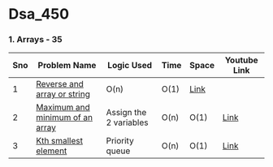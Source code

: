# Dsa_450

### 1. Arrays - 35

Sno | Problem Name | Logic Used | Time | Space | Youtube Link
----| ------------| -----------| ------ | ------ | ----------|
1 | [Reverse and array or string](https://github.com/ajay-nikumbh/Dsa_450/tree/main/01.%20Arrays%20-35/01.%20Reverse%20an%20array%20or%20string) | O(n) | O(1) | [Link](https://www.youtube.com/watch?v=WEmuz4x7yMI)
2 | [Maximum and minimum of an array](https://github.com/ajay-nikumbh/Dsa_450/tree/main/01.%20Arrays%20-35/02.%20Maximum%20and%20minimum%20of%20an%20array) | Assign the 2 variables | O(n) | O(1) | [Link](https://www.youtube.com/watch?v=7CffAoGhKpo)
3 | [Kth smallest element](https://github.com/ajay-nikumbh/Dsa_450/tree/main/01.%20Arrays%20-35/03.%20Kth%20smallest%20element) | Priority queue |O(n) | O(1) |  [Link](https://www.youtube.com/watch?v=aXJ-p3Qa4TY)
